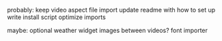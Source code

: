 probably:
  keep video aspect
  file import
  update readme with how to set up
  write install script
  optimize imports

maybe:
  optional weather widget
  images between videos?
  font importer

